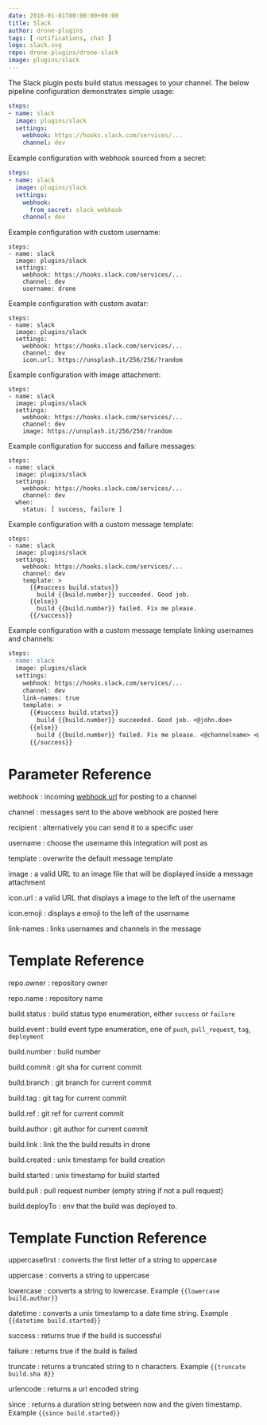 ```yaml
---
date: 2016-01-01T00:00:00+00:00
title: Slack
author: drone-plugins
tags: [ notifications, chat ]
logo: slack.svg
repo: drone-plugins/drone-slack
image: plugins/slack
---
```


The Slack plugin posts build status messages to your channel. The below pipeline configuration demonstrates simple usage:

```yaml
steps:
- name: slack
  image: plugins/slack
  settings:
    webhook: https://hooks.slack.com/services/...
    channel: dev
```

Example configuration with webhook sourced from a secret:

```yaml
steps:
- name: slack
  image: plugins/slack
  settings:
    webhook:
      from_secret: slack_webhook
    channel: dev
```

Example configuration with custom username:

```
steps:
- name: slack
  image: plugins/slack
  settings:
    webhook: https://hooks.slack.com/services/...
    channel: dev
    username: drone
```

Example configuration with custom avatar:

```
steps:
- name: slack
  image: plugins/slack
  settings:
    webhook: https://hooks.slack.com/services/...
    channel: dev
    icon.url: https://unsplash.it/256/256/?random
```

Example configuration with image attachment:

```
steps:
- name: slack
  image: plugins/slack
  settings:
    webhook: https://hooks.slack.com/services/...
    channel: dev
    image: https://unsplash.it/256/256/?random
```

Example configuration for success and failure messages:

```
steps:
- name: slack
  image: plugins/slack
  settings:
    webhook: https://hooks.slack.com/services/...
    channel: dev
  when:
    status: [ success, failure ]
```

Example configuration with a custom message template:

```
steps:
- name: slack
  image: plugins/slack
  settings:
    webhook: https://hooks.slack.com/services/...
    channel: dev
    template: >
      {{#success build.status}}
        build {{build.number}} succeeded. Good job.
      {{else}}
        build {{build.number}} failed. Fix me please.
      {{/success}}
```

Example configuration with a custom message template linking usernames and channels:

```diff
steps:
- name: slack
  image: plugins/slack
  settings:
    webhook: https://hooks.slack.com/services/...
    channel: dev
    link-names: true
    template: >
      {{#success build.status}}
        build {{build.number}} succeeded. Good job. <@john.doe>
      {{else}}
        build {{build.number}} failed. Fix me please. <@channelname> <@someone>
      {{/success}}
```

# Parameter Reference

webhook
: incoming [webhook url](https://my.slack.com/services/new/incoming-webhook) for posting to a channel

channel
: messages sent to the above webhook are posted here

recipient
: alternatively you can send it to a specific user

username
: choose the username this integration will post as

template
: overwrite the default message template

image
: a valid URL to an image file that will be displayed inside a message attachment

icon.url
: a valid URL that displays a image to the left of the username

icon.emoji
: displays a emoji to the left of the username

link-names
: links usernames and channels in the message

# Template Reference

repo.owner
: repository owner

repo.name
: repository name

build.status
: build status type enumeration, either `success` or `failure`

build.event
: build event type enumeration, one of `push`, `pull_request`, `tag`, `deployment`

build.number
: build number

build.commit
: git sha for current commit

build.branch
: git branch for current commit

build.tag
: git tag for current commit

build.ref
: git ref for current commit

build.author
: git author for current commit

build.link
: link the the build results in drone

build.created
: unix timestamp for build creation

build.started
: unix timestamp for build started

build.pull
: pull request number (empty string if not a pull request)

build.deployTo
: env that the build was deployed to.

# Template Function Reference

uppercasefirst
: converts the first letter of a string to uppercase

uppercase
: converts a string to uppercase

lowercase
: converts a string to lowercase. Example `{{lowercase build.author}}`

datetime
: converts a unix timestamp to a date time string. Example `{{datetime build.started}}`

success
: returns true if the build is successful

failure
: returns true if the build is failed

truncate
: returns a truncated string to n characters. Example `{{truncate build.sha 8}}`

urlencode
: returns a url encoded string

since
: returns a duration string between now and the given timestamp. Example `{{since build.started}}`
